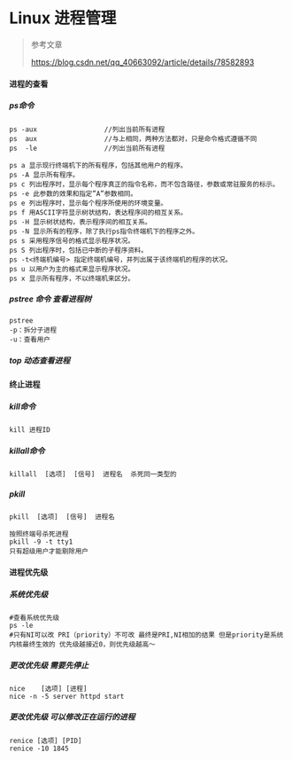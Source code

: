 # Linux 进程管理

> 参考文章
>
> https://blog.csdn.net/qq_40663092/article/details/78582893

#### 进程的查看

##### ps命令

```shell
ps -aux                 //列出当前所有进程
ps  aux                 //与上相同，两种方法都对，只是命令格式遵循不同
ps  -le                 //列出当前所有进程

ps a 显示现行终端机下的所有程序，包括其他用户的程序。 
ps -A 显示所有程序。 
ps c 列出程序时，显示每个程序真正的指令名称，而不包含路径，参数或常驻服务的标示。 
ps -e 此参数的效果和指定”A”参数相同。 
ps e 列出程序时，显示每个程序所使用的环境变量。 
ps f 用ASCII字符显示树状结构，表达程序间的相互关系。 
ps -H 显示树状结构，表示程序间的相互关系。 
ps -N 显示所有的程序，除了执行ps指令终端机下的程序之外。 
ps s 采用程序信号的格式显示程序状况。 
ps S 列出程序时，包括已中断的子程序资料。 
ps -t<终端机编号> 指定终端机编号，并列出属于该终端机的程序的状况。 
ps u 以用户为主的格式来显示程序状况。 
ps x 显示所有程序，不以终端机来区分。
```

##### pstree 命令 查看进程树

```shell
pstree
-p：拆分子进程
-u：查看用户
```

##### top 动态查看进程



#### 终止进程

##### kill命令

```shell
kill 进程ID
```

##### killall命令

```shell
killall  [选项]  [信号]  进程名  杀死同一类型的
```

##### pkill

```shell
pkill  [选项]  [信号]  进程名  

按照终端号杀死进程
pkill -9 -t tty1
只有超级用户才能剔除用户 
```



#### 进程优先级

##### 系统优先级

```shell
#查看系统优先级
ps -le
#只有NI可以改 PRI（priority）不可改 最终是PRI,NI相加的结果 但是priority是系统内核最终生效的 优先级越接近0，则优先级越高～
```

##### 更改优先级 需要先停止

```shell
nice    [选项] [进程]
nice -n -5 server httpd start 
```

##### 更改优先级  可以修改正在运行的进程

```shell
renice [选项] [PID]
renice -10 1845
```

